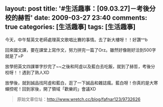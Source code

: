 layout: post
title: '#生活趣事：[09.03.27]－考後分校的赫哲'
date: 2009-03-27 23:40
comments: true
categories: [生活趣事]
tags: [生活趣事]
---
今天，中午幫英文老師處理英文歌唱比賽的事情。去了新大樓呀！！好讚^^b

回來國文課，要在課堂上寫作文，努力拼完一篇了Orz。雖然好像剛好洽到500字就是了=P

放學把英文四課單字抄完了~~之後和阿虛以及藍白去吃飯，就到了赫哲，考後分校呀！！遇到了熟人XD

放學後，就到誠品找阿虛和藍白，逛了一下誠品和雜誌瘋。藍白呀！你真的是大寒蟬控呢！回到家後，開了領域「歡樂的」會議XD

> 原始文章位址：http://www.wretch.cc/blog/fafnar123/9732626